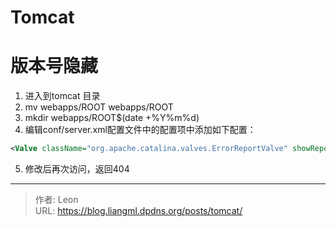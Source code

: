 # Tomcat

# 版本号隐藏
1. 进入到tomcat 目录
2. mv webapps/ROOT webapps/ROOT
3. mkdir webapps/ROOT$(date +%Y%m%d)
4. 编辑conf/server.xml配置文件中的配置项中添加如下配置：
```xml
<Valve className="org.apache.catalina.valves.ErrorReportValve" showReport="false" showServerInfo="false" />
```
5. 修改后再次访问，返回404

---

> 作者: Leon  
> URL: https://blog.liangml.dpdns.org/posts/tomcat/  

